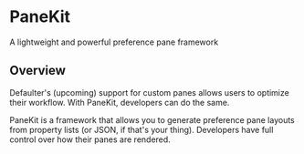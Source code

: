 # PaneKit

A lightweight and powerful preference pane framework

## Overview

Defaulter's (upcoming) support for custom panes allows users to optimize their workflow. With PaneKit, developers can do the same.

PaneKit is a framework that allows you to generate preference pane layouts from property lists (or JSON, if that's your thing). Developers have full control over how their panes are rendered.
